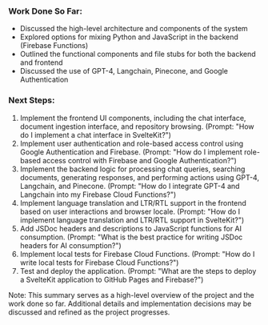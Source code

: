 ### Work Done So Far:

- Discussed the high-level architecture and components of the system
- Explored options for mixing Python and JavaScript in the backend (Firebase Functions)
- Outlined the functional components and file stubs for both the backend and frontend
- Discussed the use of GPT-4, Langchain, Pinecone, and Google Authentication

### Next Steps:

1. Implement the frontend UI components, including the chat interface, document ingestion interface, and repository browsing. (Prompt: "How do I implement a chat interface in SvelteKit?")
2. Implement user authentication and role-based access control using Google Authentication and Firebase. (Prompt: "How do I implement role-based access control with Firebase and Google Authentication?")
3. Implement the backend logic for processing chat queries, searching documents, generating responses, and performing actions using GPT-4, Langchain, and Pinecone. (Prompt: "How do I integrate GPT-4 and Langchain into my Firebase Cloud Functions?")
4. Implement language translation and LTR/RTL support in the frontend based on user interactions and browser locale. (Prompt: "How do I implement language translation and LTR/RTL support in SvelteKit?")
5. Add JSDoc headers and descriptions to JavaScript functions for AI consumption. (Prompt: "What is the best practice for writing JSDoc headers for AI consumption?")
6. Implement local tests for Firebase Cloud Functions. (Prompt: "How do I write local tests for Firebase Cloud Functions?")
7. Test and deploy the application. (Prompt: "What are the steps to deploy a SvelteKit application to GitHub Pages and Firebase?")

Note: This summary serves as a high-level overview of the project and the work done so far. Additional details and implementation decisions may be discussed and refined as the project progresses.